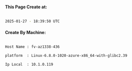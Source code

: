 
   
#### This Page Create at:

```bash

2025-01-27 - 18:39:50 UTC

```

#### Create By Machine:

```bash

Host Name : fv-az1338-436

platform  : Linux-6.8.0-1020-azure-x86_64-with-glibc2.39

Ip Local  : 10.1.0.119

```

